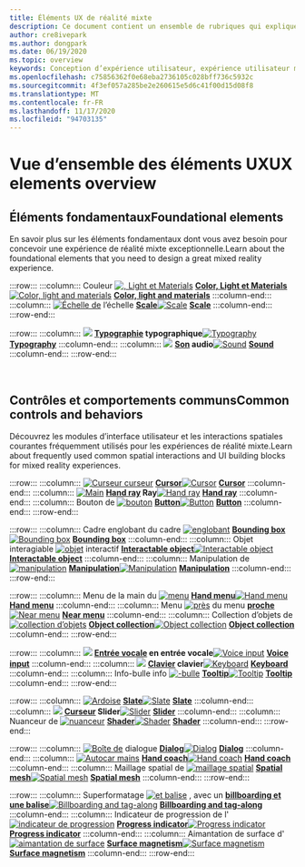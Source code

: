 ```yaml
---
title: Éléments UX de réalité mixte
description: Ce document contient un ensemble de rubriques qui expliquent comment concevoir des appareils de réalité mixte.
author: cre8ivepark
ms.author: dongpark
ms.date: 06/19/2020
ms.topic: overview
keywords: Conception d’expérience utilisateur, expérience utilisateur mixte de réalité, expérience utilisateur, modèles d’application, contrôles, style, HoloLens, interaction, interaction spatiale, interface utilisateur spatiale, éléments UX, comportements, blocs de construction, typographie, couleur, casque de réalité mixte, casque de réalité mixte, casque de réalité virtuelle, HoloLens, MRTK, boîte à outils de réalité mixte
ms.openlocfilehash: c75856362f0e68eba2736105c028bff736c5932c
ms.sourcegitcommit: 4f3ef057a285be2e260615e5d6c41f00d15d08f8
ms.translationtype: MT
ms.contentlocale: fr-FR
ms.lasthandoff: 11/17/2020
ms.locfileid: "94703135"
---
```

# <a name="ux-elements-overview"></a><span data-ttu-id="0501e-104">Vue d’ensemble des éléments UX</span><span class="sxs-lookup"><span data-stu-id="0501e-104">UX elements overview</span></span>
## <a name="foundational-elements"></a><span data-ttu-id="0501e-105">Éléments fondamentaux</span><span class="sxs-lookup"><span data-stu-id="0501e-105">Foundational elements</span></span>
<span data-ttu-id="0501e-106">En savoir plus sur les éléments fondamentaux dont vous avez besoin pour concevoir une expérience de réalité mixte exceptionnelle.</span><span class="sxs-lookup"><span data-stu-id="0501e-106">Learn about the foundational elements that you need to design a great mixed reality experience.</span></span>

:::row:::
    :::column:::
       <span data-ttu-id="0501e-107">Couleur [ ![ , Light et Materials](images/640px-fragments.png)](color-light-and-materials.md) **[Color, Light et Materials](color-light-and-materials.md)**</span><span class="sxs-lookup"><span data-stu-id="0501e-107">[![Color, light and materials](images/640px-fragments.png)](color-light-and-materials.md) **[Color, light and materials](color-light-and-materials.md)**</span></span>
    :::column-end:::
    :::column:::
       <span data-ttu-id="0501e-108">[ ![ Échelle de](images/volvo-cars-microsoft-hololens-experience01-640px.png)](scale.md) l’échelle **[Scale](scale.md)**</span><span class="sxs-lookup"><span data-stu-id="0501e-108">[![Scale](images/volvo-cars-microsoft-hololens-experience01-640px.png)](scale.md) **[Scale](scale.md)**</span></span>
    :::column-end:::
:::row-end:::

:::row:::
    :::column:::
       <span data-ttu-id="0501e-109">[ ![](images/typography-cover.png)](typography.md) **[Typographie](typography.md) typographique**</span><span class="sxs-lookup"><span data-stu-id="0501e-109">[![Typography](images/typography-cover.png)](typography.md) **[Typography](typography.md)**</span></span>
    :::column-end:::
    :::column:::
       <span data-ttu-id="0501e-110">[ ![](images/spatialaudio.png)](spatial-sound-design.md) **[Son](spatial-sound-design.md) audio**</span><span class="sxs-lookup"><span data-stu-id="0501e-110">[![Sound](images/spatialaudio.png)](spatial-sound-design.md) **[Sound](spatial-sound-design.md)**</span></span>
    :::column-end:::
:::row-end:::

<br>

## <a name="common-controls-and-behaviors"></a><span data-ttu-id="0501e-111">Contrôles et comportements communs</span><span class="sxs-lookup"><span data-stu-id="0501e-111">Common controls and behaviors</span></span>
<span data-ttu-id="0501e-112">Découvrez les modules d’interface utilisateur et les interactions spatiales courantes fréquemment utilisés pour les expériences de réalité mixte.</span><span class="sxs-lookup"><span data-stu-id="0501e-112">Learn about frequently used common spatial interactions and UI building blocks for mixed reality experiences.</span></span>

:::row:::
    :::column:::
       <span data-ttu-id="0501e-113">[ ![ Curseur curseur](images/UX_Hero_Cursor.jpg)](cursors.md) **[Cursor](cursors.md)**</span><span class="sxs-lookup"><span data-stu-id="0501e-113">[![Cursor](images/UX_Hero_Cursor.jpg)](cursors.md) **[Cursor](cursors.md)**</span></span>
    :::column-end:::
    :::column:::
       <span data-ttu-id="0501e-114">[ ![ Main](images/UX_Hero_HandRay.jpg)](point-and-commit.md) **[Hand ray](point-and-commit.md) Ray**</span><span class="sxs-lookup"><span data-stu-id="0501e-114">[![Hand ray](images/UX_Hero_HandRay.jpg)](point-and-commit.md) **[Hand ray](point-and-commit.md)**</span></span>
    :::column-end:::
    :::column:::
       <span data-ttu-id="0501e-115">Bouton de [ ![ bouton](images/UX_Hero_Button.jpg)](button.md) **[Button](button.md)**</span><span class="sxs-lookup"><span data-stu-id="0501e-115">[![Button](images/UX_Hero_Button.jpg)](button.md) **[Button](button.md)**</span></span>
    :::column-end:::
:::row-end:::

:::row:::
    :::column:::
       <span data-ttu-id="0501e-116">Cadre englobant du cadre [ ![ englobant](images/UX_Hero_BoundingBox.jpg)](app-bar-and-bounding-box.md) **[Bounding box](app-bar-and-bounding-box.md)**</span><span class="sxs-lookup"><span data-stu-id="0501e-116">[![Bounding box](images/UX_Hero_BoundingBox.jpg)](app-bar-and-bounding-box.md) **[Bounding box](app-bar-and-bounding-box.md)**</span></span>
    :::column-end:::
    :::column:::
       <span data-ttu-id="0501e-117">Objet interagiable [ ![ objet](images/UX_Hero_Interactable.jpg)](interactable-object.md) interactif **[Interactable object](interactable-object.md)**</span><span class="sxs-lookup"><span data-stu-id="0501e-117">[![Interactable object](images/UX_Hero_Interactable.jpg)](interactable-object.md) **[Interactable object](interactable-object.md)**</span></span>
    :::column-end:::
    :::column:::
       <span data-ttu-id="0501e-118">Manipulation de [ ![ manipulation](images/UX_Hero_Manipulation.jpg)](direct-manipulation.md) **[Manipulation](direct-manipulation.md)**</span><span class="sxs-lookup"><span data-stu-id="0501e-118">[![Manipulation](images/UX_Hero_Manipulation.jpg)](direct-manipulation.md) **[Manipulation](direct-manipulation.md)**</span></span>
    :::column-end:::
:::row-end:::

:::row:::
    :::column:::
       <span data-ttu-id="0501e-119">Menu de la main du [ ![ menu](images/UX_Hero_HandMenu.jpg)](hand-menu.md) **[Hand menu](hand-menu.md)**</span><span class="sxs-lookup"><span data-stu-id="0501e-119">[![Hand menu](images/UX_Hero_HandMenu.jpg)](hand-menu.md) **[Hand menu](hand-menu.md)**</span></span>
    :::column-end:::
    :::column:::
       <span data-ttu-id="0501e-120">Menu [ ![ près](images/UX_Hero_NearMenu.jpg)](near-menu.md) du menu **[proche](near-menu.md)**</span><span class="sxs-lookup"><span data-stu-id="0501e-120">[![Near menu](images/UX_Hero_NearMenu.jpg)](near-menu.md) **[Near menu](near-menu.md)**</span></span>
    :::column-end:::
    :::column:::
       <span data-ttu-id="0501e-121">Collection d’objets de [ ![ collection d’objets](images/UX_Hero_ObjectCollection.jpg)](object-collection.md) **[Object collection](object-collection.md)**</span><span class="sxs-lookup"><span data-stu-id="0501e-121">[![Object collection](images/UX_Hero_ObjectCollection.jpg)](object-collection.md) **[Object collection](object-collection.md)**</span></span>
    :::column-end:::
:::row-end:::

:::row:::
    :::column:::
       <span data-ttu-id="0501e-122">[ ![](images/UX_Hero_VoiceCommand.jpg)](voice-input.md) **[Entrée vocale](voice-input.md) en entrée vocale**</span><span class="sxs-lookup"><span data-stu-id="0501e-122">[![Voice input](images/UX_Hero_VoiceCommand.jpg)](voice-input.md) **[Voice input](voice-input.md)**</span></span>
    :::column-end:::
    :::column:::
       <span data-ttu-id="0501e-123">[ ![](images/UX_Hero_Keyboard.jpg)](keyboard.md) **[Clavier](keyboard.md) clavier**</span><span class="sxs-lookup"><span data-stu-id="0501e-123">[![Keyboard](images/UX_Hero_Keyboard.jpg)](keyboard.md) **[Keyboard](keyboard.md)**</span></span>
    :::column-end:::
    :::column:::
       <span data-ttu-id="0501e-124">Info-bulle info [ ![ -bulle](images/UX_Hero_Tooltip.jpg)](tooltip.md) **[Tooltip](tooltip.md)**</span><span class="sxs-lookup"><span data-stu-id="0501e-124">[![Tooltip](images/UX_Hero_Tooltip.jpg)](tooltip.md) **[Tooltip](tooltip.md)**</span></span>
    :::column-end:::
:::row-end:::

:::row:::
    :::column:::
       <span data-ttu-id="0501e-125">[ ![ Ardoise](images/UX_Hero_Slate.jpg)](slate.md) **[Slate](slate.md)**</span><span class="sxs-lookup"><span data-stu-id="0501e-125">[![Slate](images/UX_Hero_Slate.jpg)](slate.md) **[Slate](slate.md)**</span></span>
    :::column-end:::
    :::column:::
       <span data-ttu-id="0501e-126">[ ![](images/UX_Hero_Slider.jpg)](slider.md) **[Curseur](slider.md) Slider**</span><span class="sxs-lookup"><span data-stu-id="0501e-126">[![Slider](images/UX_Hero_Slider.jpg)](slider.md) **[Slider](slider.md)**</span></span>
    :::column-end:::
    :::column:::
        <span data-ttu-id="0501e-127">Nuanceur de [ ![ nuanceur](images/UX_Hero_StandardShader.jpg)](shader.md) **[Shader](shader.md)**</span><span class="sxs-lookup"><span data-stu-id="0501e-127">[![Shader](images/UX_Hero_StandardShader.jpg)](shader.md) **[Shader](shader.md)**</span></span>
    :::column-end:::
:::row-end:::

:::row:::
    :::column:::
       <span data-ttu-id="0501e-128">[ ![ Boîte de](images/MRTK_UX_Dialog.jpg)](dialog-ui.md) dialogue **[Dialog](dialog-ui.md)**</span><span class="sxs-lookup"><span data-stu-id="0501e-128">[![Dialog](images/MRTK_UX_Dialog.jpg)](dialog-ui.md) **[Dialog](dialog-ui.md)**</span></span>
    :::column-end:::
    :::column:::
       <span data-ttu-id="0501e-129">[ ![ Autocar mains](images/HandCoach/MRTK_handCoach.jpg)](hand-coach.md) **[Hand coach](hand-coach.md)**</span><span class="sxs-lookup"><span data-stu-id="0501e-129">[![Hand coach](images/HandCoach/MRTK_handCoach.jpg)](hand-coach.md) **[Hand coach](hand-coach.md)**</span></span>
    :::column-end:::
    :::column:::
       <span data-ttu-id="0501e-130">Maillage spatial de [ ![ maillage spatial](images/MRTK_PulseShader_SpatialMesh.gif)](spatial-mesh-ux.md) **[Spatial mesh](spatial-mesh-ux.md)**</span><span class="sxs-lookup"><span data-stu-id="0501e-130">[![Spatial mesh](images/MRTK_PulseShader_SpatialMesh.gif)](spatial-mesh-ux.md) **[Spatial mesh](spatial-mesh-ux.md)**</span></span>
    :::column-end:::
:::row-end:::

:::row:::
    :::column:::
        <span data-ttu-id="0501e-131">Superformatage [ ![ et balise](images/MRTK_TagAlong.gif)](billboarding-and-tag-along.md) , avec un **[billboarding et une balise](billboarding-and-tag-along.md)**</span><span class="sxs-lookup"><span data-stu-id="0501e-131">[![Billboarding and tag-along](images/MRTK_TagAlong.gif)](billboarding-and-tag-along.md) **[Billboarding and tag-along](billboarding-and-tag-along.md)**</span></span>
    :::column-end:::
    :::column:::
       <span data-ttu-id="0501e-132">Indicateur de progression de l' [ ![ indicateur de progression](images/MRTK_ProgressIndicator.gif)](progress.md) **[Progress indicator](progress.md)**</span><span class="sxs-lookup"><span data-stu-id="0501e-132">[![Progress indicator](images/MRTK_ProgressIndicator.gif)](progress.md) **[Progress indicator](progress.md)**</span></span>
    :::column-end:::
    :::column:::
       <span data-ttu-id="0501e-133">Aimantation de surface d' [ ![ aimantation de surface](images/MRTK_SurfaceMagnetism.gif)](surface-magnetism.md) **[Surface magnetism](surface-magnetism.md)**</span><span class="sxs-lookup"><span data-stu-id="0501e-133">[![Surface magnetism](images/MRTK_SurfaceMagnetism.gif)](surface-magnetism.md) **[Surface magnetism](surface-magnetism.md)**</span></span>
    :::column-end:::
:::row-end:::

<br>
